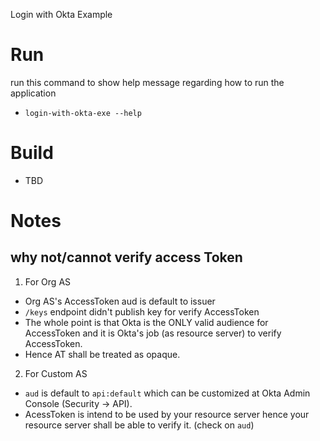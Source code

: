 Login with Okta Example

# Run

run this command to show help message regarding how to run the application

- `login-with-okta-exe --help`

# Build

- TBD

# Notes

## why not/cannot verify access Token

1. For Org AS

- Org AS's AccessToken aud is default to issuer
- `/keys` endpoint didn't publish key for verify AccessToken
- The whole point is that Okta is the ONLY valid audience for AccessToken 
  and it is Okta's job (as resource server) to verify AccessToken.
- Hence AT shall be treated as opaque.

2. For Custom AS

- `aud` is default to `api:default` which can be customized at Okta Admin Console (Security -> API).
- AcessToken is intend to be used by your resource server hence your resource server shall be able to
  verify it. (check on `aud`)

